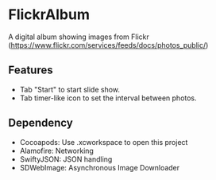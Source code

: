 # FlickrAlbum
A digital album showing images from Flickr
(https://www.flickr.com/services/feeds/docs/photos_public/)

## Features
- Tab "Start" to start slide show.
- Tab timer-like icon to set the interval between photos.

## Dependency
- Cocoapods: Use .xcworkspace to open this project
- Alamofire: Networking
- SwiftyJSON: JSON handling
- SDWebImage: Asynchronous Image Downloader
 